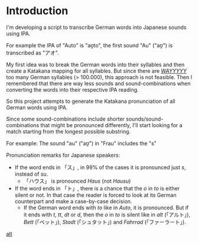 # Introduction
I'm developing a script to transcribe German words into Japanese sounds using IPA. 

For example the IPA of "Auto" is "aʊ̯to", the first sound "Au" ("aʊ̯") is transcribed as "アオ". 

My first idea was to break the German words into their syllables and then create a Katakana mapping for all syllables. 
But since there are [*WAYYYYY*](https://german.stackexchange.com/questions/70223/how-many-different-syllables-does-the-german-language-have "How many different syllables does the German language have?") 
too many German syllables (> 100.000), this approach is not feasible. 
Then I remembered that there are way less sounds and sound-combinations when converting the words into their respective 
IPA reading.

So this project attempts to generate the Katakana pronunciation of all German words using IPA.

Since some sound-combinations include shorter sounds/sound-combinations that might be pronounced differently, I'll start
looking for a match starting from the longest possible substring.

For example: The sound  "au" ("aʊ̯") in "Frau" includes the "s"


Pronunciation remarks for Japanese speakers:
- If the word ends in 「ス」, in 99% of the cases it is pronounced just *s*, instead of *su*.
  - 「ハウス」 is pronounced *Haus*
    (not *Hausu*)
- If the word ends in 「ト」, there is a chance that the *o* in *to* is either silent or not. In that case the reader
is forced to look at its German counterpart and make a case-by-case decision.
  - If the German word ends with *to* like in *Auto*, it is pronounced. But if it ends with *t*, *tt*, *dt* or *d*, then
  the *o* in *to* is silent like in *alt* (「アルト」), *Bett* (「ベット」), *Stadt* (「シュタット」) and *Fahrrad* 
  (「ファーラート」).



[alt](https://github.com/user-attachments/assets/6cbc6337-6594-4651-809a-08ecce93a1b3)



